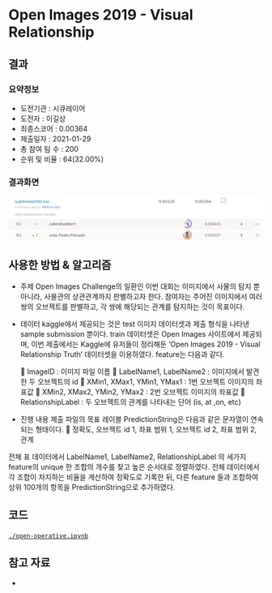 # Open Images 2019 - Visual Relationship

## 결과

### 요약정보

- 도전기관 : 시큐레이어
- 도전자 : 이길상
- 최종스코어 : 0.00364
- 제출일자 : 2021-01-29
- 총 참여 팀 수 : 200
- 순위 및 비율 : 64(32.00%)

### 결과화면

![leaderboard](./img/leaderboard.png)

## 사용한 방법 & 알고리즘

* 주제
Open Images Challenge의 일환인 이번 대회는 이미지에서 사물의 탐지 뿐 아니라, 사물관의 상관관계까지 판별하고자 한다. 참여자는 주어진 이미지에서 여러 쌍의 오브젝트를 판별하고, 각 쌍에 해당되는 관계를 탐지하는 것이 목표이다.

* 데이터
kaggle에서 제공되는 것은 test 이미지 데이터셋과 제출 형식을 나타낸 sample submission 뿐이다. train 데이터셋은 Open Images 사이트에서 제공되며, 이번 제출에서는 Kaggle에 유저들이 정리해둔 ‘Open Images 2019 - Visual Relationship Truth’ 데이터셋을 이용하였다. feature는 다음과 같다.

  	ImageID : 이미지 파일 이름
  	LabelName1, LabelName2 : 이미지에서 발견한 두 오브젝트의 id
  	XMin1, XMax1, YMin1, YMax1 : 1번 오브젝트 이미지의 좌표값
  	XMin2, XMax2, YMin2, YMax2 : 2번 오브젝트 이미지의 좌표값
  	RelationshipLabel : 두 오브젝트의 관계를 나타내는 단어 (is, at ,on, etc)

* 진행 내용 
제출 파일의 목표 레이블 PredictionString은 다음과 같은 문자열이 연속되는 형태이다.
  	정확도, 오브젝트 id 1, 좌표 범위 1, 오브젝트 id 2, 좌표 범위 2, 관계
  
전체 표 데이터에서 LabelName1, LabelName2, RelationshipLabel 의 세가지 feature의 unique 한 조합의 개수를 찾고 높은 순서대로 정렬하였다. 전체 데이터에서 각 조합이 차지하는 비율을 계산하여 정확도로 기록한 뒤, 다른 feature 들과 조합하여 상위 100개의 항목을 PredictionString으로 추가하였다.

## 코드

[`./open-operative.ipynb`](./open-operative.ipynb)

## 참고 자료

- 
